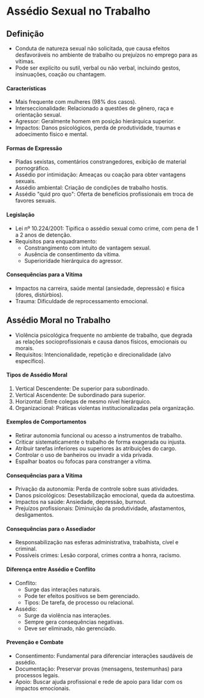 # Assédio Sexual no Trabalho

## Definição
- Conduta de natureza sexual não solicitada, que causa efeitos desfavoráveis no ambiente de trabalho ou prejuízos no emprego para as vítimas.
- Pode ser explícito ou sutil, verbal ou não verbal, incluindo gestos, insinuações, coação ou chantagem.

#### Características
- Mais frequente com mulheres (98% dos casos).
- Interseccionalidade: Relacionado a questões de gênero, raça e orientação sexual.
- Agressor: Geralmente homem em posição hierárquica superior.
- Impactos: Danos psicológicos, perda de produtividade, traumas e adoecimento físico e mental.

#### Formas de Expressão
- Piadas sexistas, comentários constrangedores, exibição de material pornográfico.
- Assédio por intimidação: Ameaças ou coação para obter vantagens sexuais.
- Assédio ambiental: Criação de condições de trabalho hostis.
- Assédio "quid pro quo": Oferta de benefícios profissionais em troca de favores sexuais.

#### Legislação
- Lei nº 10.224/2001: Tipifica o assédio sexual como crime, com pena de 1 a 2 anos de detenção.
- Requisitos para enquadramento:
  - Constrangimento com intuito de vantagem sexual.
  - Ausência de consentimento da vítima.
  - Superioridade hierárquica do agressor.

#### Consequências para a Vítima
- Impactos na carreira, saúde mental (ansiedade, depressão) e física (dores, distúrbios).
- Trauma: Dificuldade de reprocessamento emocional.

## Assédio Moral no Trabalho
- Violência psicológica frequente no ambiente de trabalho, que degrada as relações socioprofissionais e causa danos físicos, emocionais ou morais.
- Requisitos: Intencionalidade, repetição e direcionalidade (alvo específico).

#### Tipos de Assédio Moral
1. Vertical Descendente: De superior para subordinado.
2. Vertical Ascendente: De subordinado para superior.
3. Horizontal: Entre colegas de mesmo nível hierárquico.
4. Organizacional: Práticas violentas institucionalizadas pela organização.

#### Exemplos de Comportamentos
- Retirar autonomia funcional ou acesso a instrumentos de trabalho.
- Criticar sistematicamente o trabalho de forma exagerada ou injusta.
- Atribuir tarefas inferiores ou superiores às atribuições do cargo.
- Controlar o uso de banheiros ou invadir a vida privada.
- Espalhar boatos ou fofocas para constranger a vítima.

#### Consequências para a Vítima
- Privação da autonomia: Perda de controle sobre suas atividades.
- Danos psicológicos: Desestabilização emocional, queda da autoestima.
- Impactos na saúde: Ansiedade, depressão, burnout.
- Prejuízos profissionais: Diminuição da produtividade, afastamentos, desligamentos.

#### Consequências para o Assediador
- Responsabilização nas esferas administrativa, trabalhista, cível e criminal.
- Possíveis crimes: Lesão corporal, crimes contra a honra, racismo.

#### Diferença entre Assédio e Conflito
- Conflito:
  - Surge das interações naturais.
  - Pode ter efeitos positivos se bem gerenciado.
  - Tipos: De tarefa, de processo ou relacional.
- Assédio:
  - Surge da violência nas interações.
  - Sempre gera consequências negativas.
  - Deve ser eliminado, não gerenciado.

#### Prevenção e Combate
- Consentimento: Fundamental para diferenciar interações saudáveis de assédio.
- Documentação: Preservar provas (mensagens, testemunhas) para processos legais.
- Apoio: Buscar ajuda profissional e rede de apoio para lidar com os impactos emocionais.
